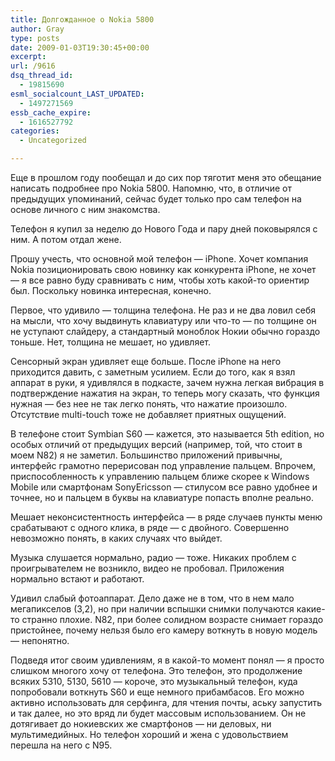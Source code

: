 ```yaml
---
title: Долгожданное о Nokia 5800
author: Gray
type: posts
date: 2009-01-03T19:30:45+00:00
excerpt:
url: /9616
dsq_thread_id:
  - 19815690
esml_socialcount_LAST_UPDATED:
  - 1497271569
essb_cache_expire:
  - 1616527792
categories:
  - Uncategorized

---
```








Еще в прошлом году пообещал и до сих пор тяготит меня это обещание написать подробнее про Nokia 5800. Напомню, что, в отличие от предыдущих упоминаний, сейчас будет только про сам телефон на основе личного с ним знакомства.

Телефон я купил за неделю до Нового Года и пару дней поковырялся с ним. А потом отдал жене.

Прошу учесть, что основной мой телефон &#8212; iPhone. Хочет компания Nokia позиционировать свою новинку как конкурента iPhone, не хочет &#8212; я все равно буду сравнивать с ним, чтобы хоть какой-то ориентир был. Поскольку новинка интересная, конечно.

Первое, что удивило &#8212; толщина телефона. Не раз и не два ловил себя на мысли, что хочу выдвинуть клавиатуру или что-то &#8212; по толщине он не уступают слайдеру, а стандартный моноблок Нокии обычно гораздо тоньше. Нет, толщина не мешает, но удивляет.

Сенсорный экран удивляет еще больше. После iPhone на него приходится давить, с заметным усилием. Если до того, как я взял аппарат в руки, я удивлялся в подкасте, зачем нужна легкая вибрация в подтверждение нажатия на экран, то теперь могу сказать, что функция нужная &#8212; без нее не так легко понять, что нажатие произошло. Отсутствие multi-touch тоже не добавляет приятных ощущений.

В телефоне стоит Symbian S60 &#8212; кажется, это называется 5th edition, но особых отличий от предыдущих версий (например, той, что стоит в моем N82) я не заметил. Большинство приложений привычны, интерфейс грамотно перерисован под управление пальцем. Впрочем, приспособленность к управлению пальцем ближе скорее к Windows Mobile или смартфонам SonyEricsson &#8212; стилусом все равно удобнее и точнее, но и пальцем в буквы на клавиатуре попасть вполне реально.

Мешает неконсистентность интерфейса &#8212; в ряде случаев пункты меню срабатывают с одного клика, в ряде &#8212; с двойного. Совершенно невозможно понять, в каких случаях что выйдет.

Музыка слушается нормально, радио &#8212; тоже. Никаких проблем с проигрывателем не возникло, видео не пробовал. Приложения нормально встают и работают.

Удивил слабый фотоаппарат. Дело даже не в том, что в нем мало мегапикселов (3,2), но при наличии вспышки снимки получаются какие-то странно плохие. N82, при более солидном возрасте снимает гораздо пристойнее, почему нельзя было его камеру воткнуть в новую модель &#8212; непонятно.

Подведя итог своим удивлениям, я в какой-то момент понял &#8212; я просто слишком многого хочу от телефона. Это телефон, это продолжение всяких 5310, 5130, 5610 &#8212; короче, это музыкальный телефон, куда попробовали воткнуть S60 и еще немного прибамбасов. Его можно активно использовать для серфинга, для чтения почты, аську запустить и так далее, но это вряд ли будет массовым использованием. Он не дотягивает до нокиевских же смартфонов &#8212; ни деловых, ни мультимедийных. Но телефон хороший и жена с удовольствием перешла на него с N95.